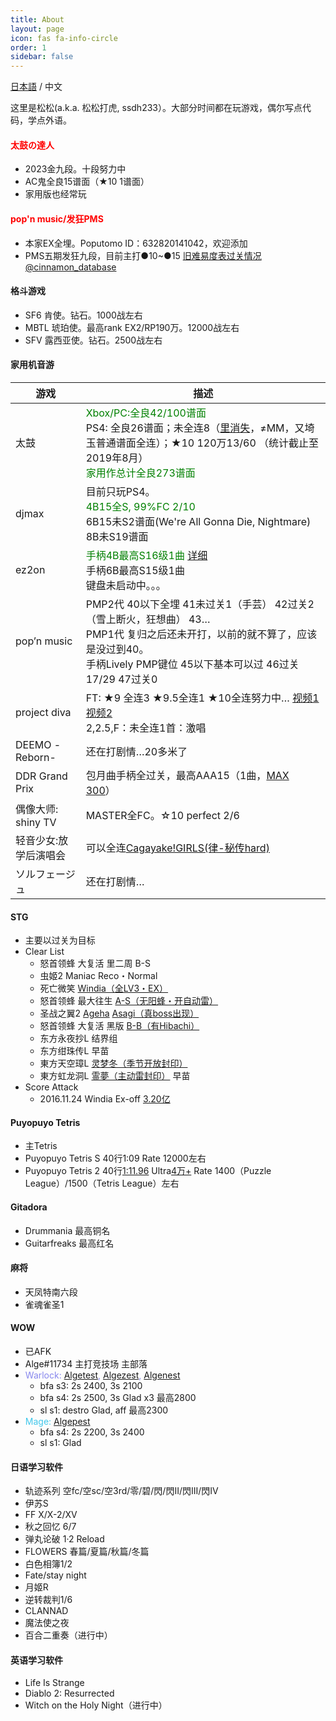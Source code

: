 ```yaml
---
title: About
layout: page
icon: fas fa-info-circle
order: 1
sidebar: false
---
```


[日本語](/about) / 中文

这里是松松(a.k.a. 松松打虎, ssdh233）。大部分时间都在玩游戏，偶尔写点代码，学点外语。

#### <font color="red">太鼓の達人</font>
* 2023金九段。十段努力中
* AC鬼全良15谱面（★10 1谱面）
* 家用版也经常玩

#### <font color="red">pop'n music/发狂PMS</font>
* 本家EX全埋。Poputomo ID：632820141042，欢迎添加
* PMS五期发狂九段，目前主打●10~●15 [旧难易度表过关情况@cinnamon_database](https://cinnamon.link/users/xedcnp/score?table_id=dgm0s5&legacy=0&player=beatoraja%20&graph_type=lamp)

#### 格斗游戏
* SF6 肯使。钻石。1000战左右
* MBTL 琥珀使。最高rank EX2/RP190万。12000战左右
* SFV 露西亚使。钻石。2500战左右


#### 家用机音游
<div class="table-wrapper">
<table id="skill_table" class="skill_table_hide">
  <thead>
    <tr>
      <th>游戏</th>
      <th>描述</th>
    </tr>
  </thead>
  <tbody>
    <tr>
      <td>太鼓</td>
      <td><font style="color:green">Xbox/PC:全良42/100谱面</font><br/>PS4: 全良26谱面；未全连8（<a href="https://www.bilibili.com/video/BV17t411u7Rb">里消失</a>，≠MM，又埼玉普通谱面全连）；★10 120万13/60 （统计截止至2019年8月）<br><font style="color:green">家用作总计全良273谱面</font></td>
    </tr>
    <tr>
      <td>djmax</td>
      <td>目前只玩PS4。<br><font style="color:green">4B15全S, 99%FC 2/10</font><br>6B15未S2谱面(We're All Gonna Die, Nightmare)<br>8B未S19谱面</td>
    </tr>
    <tr>
      <td>ez2on</td>
      <td><font style="color:green">手柄4B最高S16级1曲 <a href="https://docs.google.com/spreadsheets/d/1aQI3IRFGZcZ9afgbxY730PBUYqvpclEDIA9EbcuRxis/edit#gid=604526569">详细</a></font><br>手柄6B最高S15级1曲<br>键盘未启动中。。。</td>
    </tr>
    <tr>
      <td>pop’n music</td>
      <td>PMP2代 40以下全埋 41未过关1（手芸） 42过关2（雪上断火，狂想曲） 43…<br>PMP1代 复归之后还未开打，以前的就不算了，应该是没过到40。<br>手柄Lively PMP键位 45以下基本可以过 46过关17/29 47过关0</td>
    </tr>
    <tr>
      <td>project diva</td>
      <td>FT: ★9 全连3 ★9.5全连1 ★10全连努力中… <a href="https://www.bilibili.com/video/BV1RW411k7VZ">视频1</a><a href="https://www.bilibili.com/video/BV1u54y1p77f">视频2</a><br>2,2.5,F：未全连1首：激唱</td>
    </tr>
    <tr>
      <td>DEEMO -Reborn-</td>
      <td>还在打剧情…20多米了</td>
    </tr>
    <tr>
      <td>DDR Grand Prix</td>
      <td>包月曲手柄全过关，最高AAA15（1曲，<a href="https://www.bilibili.com/video/BV1BY411s7ML">MAX 300</a>）</td>
    </tr>
    <tr>
      <td>偶像大师: shiny TV</td>
      <td>MASTER全FC。☆10 perfect 2/6</td>
    </tr>
    <tr>
      <td>轻音少女:放学后演唱会</td>
      <td>可以全连<a href="https://www.bilibili.com/video/BV1tW411q737">Cagayake!GIRLS(律-秘传hard)</a></td>
    </tr>
    <tr>
      <td>ソルフェージュ</td>
      <td>还在打剧情…</td>
    </tr>
  </tbody>
</table>
</div>

#### STG
* 主要以过关为目标
* Clear List
  * 怒首领蜂 大复活 里二周 B-S
  * 虫姬2 Maniac Reco・Normal
  * 死亡微笑 [Windia（全LV3・EX）](https://www.bilibili.com/video/BV18h411i7UE)
  * 怒首领蜂 最大往生 [A-S（无阳蜂・开自动雷）](https://www.bilibili.com/video/BV1iA411w7zG)
  * 圣战之翼2 [Ageha](https://www.bilibili.com/video/BV1564y197GP) [Asagi（真boss出现）](https://www.bilibili.com/video/BV1Q44y1t7Xy/)
  * 怒首领蜂 大复活 黑版 [B-B（有Hibachi）](https://www.bilibili.com/video/BV1wq4y1r7V2)
  * 东方永夜抄L 结界组
  * 东方绀珠传L 早苗
  * 東方天空璋L [灵梦冬（季节开放封印）](https://www.bilibili.com/video/BV1AW411g745) 
  * 東方虹龙洞L [霊夢（主动雷封印）](https://www.bilibili.com/video/BV1Bq4y1j7Q5) 早苗 
* Score Attack
  * 2016.11.24 Windia Ex-off [3.20亿](https://www.bilibili.com/video/BV1uQ4y1m7Bh)

#### Puyopuyo Tetris
* 主Tetris
* Puyopuyo Tetris S 40行1:09 Rate 12000左右
* Puyopuyo Tetris 2 40行[1:11.96](https://www.bilibili.com/video/BV1sy4y1L7Dr) Ultra[4万+](https://www.bilibili.com/video/BV1pv411J7W5) Rate 1400（Puzzle League）/1500（Tetris League）左右

#### Gitadora
* Drummania 最高铜名
* Guitarfreaks 最高红名

#### 麻将
* 天凤特南六段
* 雀魂雀圣1

#### WOW
* 已AFK
* Alge#11734 主打竞技场 主部落
* <font color="#8787ED">Warlock: <a href="https://worldofwarcraft.com/en-us/character/us/blackrock/algetest">Algetest</a>, <a href="https://worldofwarcraft.com/en-us/character/us/blackrock/algezest">Algezest</a>, <a href="https://worldofwarcraft.com/en-us/character/us/proudmoore/algenest">Algenest</a></font>
  * bfa s3: 2s 2400, 3s 2100
  * bfa s4: 2s 2500, 3s Glad x3 最高2800
  * sl s1: destro Glad, aff 最高2300
* <font color="#40C7EB">Mage: <a href="https://worldofwarcraft.com/en-us/character/us/blackrock/algepest">Algepest</a></font>
  * bfa s4: 2s 2200, 3s 2400
  * sl s1: Glad

#### 日语学习软件
* 轨迹系列 空fc/空sc/空3rd/零/碧/閃/閃II/閃III/閃IV
* 伊苏S
* FF X/X-2/XV
* 秋之回忆 6/7
* 弹丸论破 1·2 Reload
* FLOWERS 春篇/夏篇/秋篇/冬篇
* 白色相簿1/2
* Fate/stay night
* 月姬R
* 逆转裁判1/6
* CLANNAD
* 魔法使之夜
* 百合二重奏（进行中）

#### 英语学习软件
* Life Is Strange
* Diablo 2: Resurrected
* Witch on the Holy Night（进行中）

